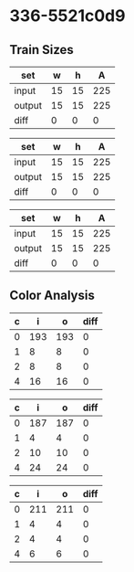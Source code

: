 # 336-5521c0d9
## Train Sizes

|set|w|h|A|
|---|---|---|---|
|input|15|15|225|
|output|15|15|225|
|diff|0|0|0|


|set|w|h|A|
|---|---|---|---|
|input|15|15|225|
|output|15|15|225|
|diff|0|0|0|


|set|w|h|A|
|---|---|---|---|
|input|15|15|225|
|output|15|15|225|
|diff|0|0|0|


## Color Analysis

|c|i|o|diff|
|---|---|---|---|
|0|193|193|0|
|1|8|8|0|
|2|8|8|0|
|4|16|16|0|


|c|i|o|diff|
|---|---|---|---|
|0|187|187|0|
|1|4|4|0|
|2|10|10|0|
|4|24|24|0|


|c|i|o|diff|
|---|---|---|---|
|0|211|211|0|
|1|4|4|0|
|2|4|4|0|
|4|6|6|0|

